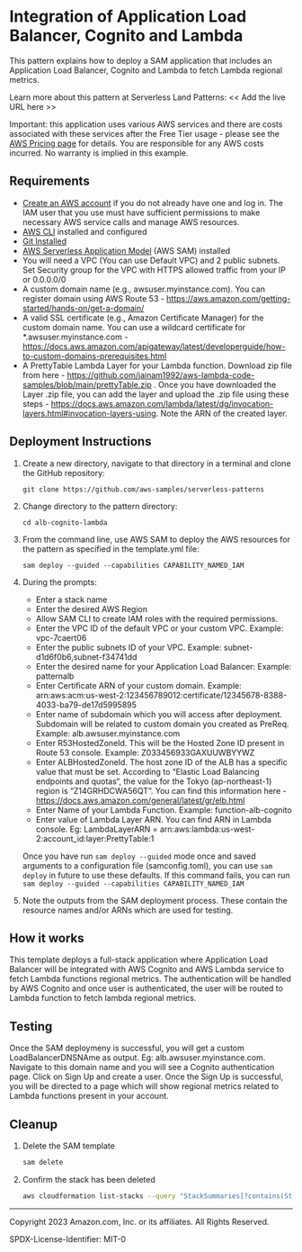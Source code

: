 # Integration of Application Load Balancer, Cognito and Lambda

This pattern explains how to deploy a SAM application that includes an Application Load Balancer, Cognito and Lambda to fetch Lambda regional metrics.

Learn more about this pattern at Serverless Land Patterns: << Add the live URL here >>

Important: this application uses various AWS services and there are costs associated with these services after the Free Tier usage - please see the [AWS Pricing page](https://aws.amazon.com/pricing/) for details. You are responsible for any AWS costs incurred. No warranty is implied in this example.

## Requirements

* [Create an AWS account](https://portal.aws.amazon.com/gp/aws/developer/registration/index.html) if you do not already have one and log in. The IAM user that you use must have sufficient permissions to make necessary AWS service calls and manage AWS resources.
* [AWS CLI](https://docs.aws.amazon.com/cli/latest/userguide/install-cliv2.html) installed and configured
* [Git Installed](https://git-scm.com/book/en/v2/Getting-Started-Installing-Git)
* [AWS Serverless Application Model](https://docs.aws.amazon.com/serverless-application-model/latest/developerguide/serverless-sam-cli-install.html) (AWS SAM) installed
* You will need a VPC (You can use Default VPC) and 2 public subnets. Set Security group for the VPC with HTTPS allowed traffic from your IP or 0.0.0.0/0
* A custom domain name (e.g., awsuser.myinstance.com). You can register domain using AWS Route 53 - https://aws.amazon.com/getting-started/hands-on/get-a-domain/
* A valid SSL certificate (e.g., Amazon Certificate Manager) for the custom domain name. You can use a wildcard certificate for *.awsuser.myinstance.com - https://docs.aws.amazon.com/apigateway/latest/developerguide/how-to-custom-domains-prerequisites.html
* A PrettyTable Lambda Layer for your Lambda function. Download zip file from here - https://github.com/jainam1992/aws-lambda-code-samples/blob/main/prettyTable.zip . Once you have downloaded the Layer .zip file, you can add the layer and upload the .zip file using these steps - https://docs.aws.amazon.com/lambda/latest/dg/invocation-layers.html#invocation-layers-using. Note the ARN of the created layer.

## Deployment Instructions

1. Create a new directory, navigate to that directory in a terminal and clone the GitHub repository:
    ``` 
    git clone https://github.com/aws-samples/serverless-patterns
    ```
1. Change directory to the pattern directory:
    ```
    cd alb-cognito-lambda
    ```
1. From the command line, use AWS SAM to deploy the AWS resources for the pattern as specified in the template.yml file:
    ```
    sam deploy --guided --capabilities CAPABILITY_NAMED_IAM
    ```
1. During the prompts:
    * Enter a stack name
    * Enter the desired AWS Region
    * Allow SAM CLI to create IAM roles with the required permissions.
    * Enter the VPC ID of the default VPC or your custom VPC. Example: vpc-7caert06
    * Enter the public subnets ID of your VPC. Example: subnet-d1d6f0b6,subnet-f34741dd
    * Enter the desired name for your Application Load Balancer: Example: patternalb
    * Enter Certificate ARN of your custom domain. Example: arn:aws:acm:us-west-2:123456789012:certificate/12345678-8388-4033-ba79-de17d5995895
    * Enter name of subdomain which you will access after deployment. Subdomain will be related to custom domain you created as PreReq. Example: alb.awsuser.myinstance.com
    * Enter R53HostedZoneId. This will be the Hosted Zone ID present in Route 53 console. Example: Z033456933GAXUUWBYYWZ
    * Enter ALBHostedZoneId. The host zone ID of the ALB has a specific value that must be set. According to “Elastic Load Balancing endpoints and quotas“, the value for the Tokyo (ap-northeast-1) region is “Z14GRHDCWA56QT”. You can find this information here - https://docs.aws.amazon.com/general/latest/gr/elb.html
    * Enter Name of your Lambda Function. Example: function-alb-cognito
    * Enter value of Lambda Layer ARN. You can find ARN in Lambda console. Eg: LambdaLayerARN = arn:aws:lambda:us-west-2:account_id:layer:PrettyTable:1

    Once you have run `sam deploy --guided` mode once and saved arguments to a configuration file (samconfig.toml), you can use `sam deploy` in future to use these defaults. If this command fails, you can run `sam deploy --guided --capabilities CAPABILITY_NAMED_IAM`

1. Note the outputs from the SAM deployment process. These contain the resource names and/or ARNs which are used for testing.

## How it works

This template deploys a full-stack application where Application Load Balancer will be integrated with AWS Cognito and AWS Lambda service to fetch Lambda functions regional metrics. The authentication will be handled by AWS Cognito and once user is authenticated, the user will be routed to Lambda function to fetch lambda regional metrics.

## Testing

Once the SAM deploymeny is successful, you will get a custom LoadBalancerDNSNAme as output. Eg: alb.awsuser.myinstance.com. Navigate to this domain name and you will see a Cognito authentication page. Click on Sign Up and create a user. Once the Sign Up is successful, you will be directed to a page which will show regional metrics related to Lambda functions present in your account.

## Cleanup
 
1. Delete the SAM template
    ```bash
    sam delete
    ```

2. Confirm the stack has been deleted
    ```bash
    aws cloudformation list-stacks --query "StackSummaries[?contains(StackName,'STACK_NAME')].StackStatus"
    ```
----
Copyright 2023 Amazon.com, Inc. or its affiliates. All Rights Reserved.

SPDX-License-Identifier: MIT-0
